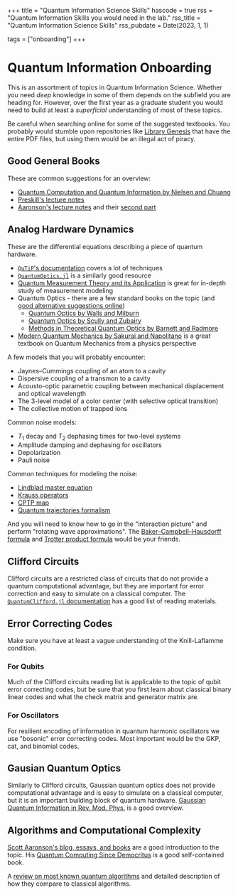 +++
title = "Quantum Information Science Skills"
hascode = true
rss = "Quantum Information Skills you would need in the lab."
rss_title = "Quantum Information Science Skills"
rss_pubdate = Date(2023, 1, 1)

tags = ["onboarding"]
+++

# Quantum Information Onboarding

This is an assortment of topics in Quantum Information Science. Whether you need *deep* knowledge in some of them depends on the subfield you are heading for. However, over the first year as a graduate student you would need to build at least a *superficial* understanding of most of these topics.

Be careful when searching online for some of the suggested textbooks. You probably would stumble upon repositories like [Library Genesis](http://libgen.rs/) that have the entire PDF files, but using them would be an illegal act of piracy.

## Good General Books

These are common suggestions for an overview:

- [Quantum Computation and Quantum Information by Nielsen and Chuang](https://www.cambridge.org/highereducation/books/quantum-computation-and-quantum-information/01E10196D0A682A6AEFFEA52D53BE9AE#overview)
- [Preskill's lecture notes](http://theory.caltech.edu/~preskill/ph229/)
- [Aaronson's lecture notes](https://www.scottaaronson.com/qclec.pdf) and their [second part](https://www.scottaaronson.com/qisii.pdf)

## Analog Hardware Dynamics

These are the differential equations describing a piece of quantum hardware.

- [`QuTiP`'s documentation](https://qutip.org/docs/latest/guide/guide-dynamics.html) covers a lot of techniques
- [`QuantumOptics.jl`](https://docs.qojulia.org/timeevolution/timeevolution/) is a similarly good resource 
- [Quantum Measurement Theory and its Application](https://www.cambridge.org/core/books/quantum-measurement-theory-and-its-applications/120E32FFBEBF6EE0F6EC6F84D51DC907) is great for in-depth study of measurement modeling
- Quantum Optics - there are a few standard books on the topic (and [good alternative suggestions online](https://physics.stackexchange.com/questions/262850/book-recommendation-quantum-optics))
  - [Quantum Optics by Walls and Milburn](https://link.springer.com/book/10.1007/978-3-540-28574-8)
  - [Quantum Optics by Scully and Zubairy](https://www.cambridge.org/core/books/quantum-optics/08DC53888452CBC6CDC0FD8A1A1A4DD7)
  - [Methods in Theoretical Quantum Optics by Barnett and Radmore](https://global.oup.com/academic/product/methods-in-theoretical-quantum-optics-9780198563617?cc=us&lang=en&)
- [Modern Quantum Mechanics by Sakurai and Napolitano](https://en.wikipedia.org/wiki/Modern_Quantum_Mechanics) is a great textbook on Quantum Mechanics from a physics perspective

A few models that you will probably encounter:

- Jaynes–Cummings coupling of an atom to a cavity
- Dispersive coupling of a transmon to a cavity
- Acousto-optic parametric coupling between mechanical displacement and optical wavelength
- The 3-level model of a color center (with selective optical transition)
- The collective motion of trapped ions

Common noise models:

- $T_1$ decay and $T_2$ dephasing times for two-level systems
- Amplitude damping and dephasing for oscillators
- Depolarization
- Pauli noise

Common techniques for modeling the noise:

- [Lindblad master equation](https://en.wikipedia.org/wiki/Lindbladian)
- [Krauss operators](https://en.wikipedia.org/wiki/Quantum_operation#Kraus_operators)
- [CPTP map](https://en.wikipedia.org/wiki/Quantum_channel)
- [Quantum trajectories formalism](https://qutip.org/docs/latest/guide/dynamics/dynamics-monte.html)

And you will need to know how to go in the "interaction picture" and perform "rotating wave approximations". The [Baker–Campbell–Hausdorff formula](https://en.wikipedia.org/wiki/Baker%E2%80%93Campbell%E2%80%93Hausdorff_formula) and [Trotter product formula](https://encyclopediaofmath.org/wiki/Trotter_product_formula) would be your friends.

## Clifford Circuits

Clifford circuits are a restricted class of circuits that do not provide a quantum computational advantage, but they are important for error correction and easy to simulate on a classical computer. The [`QuantumClifford.jl` documentation](https://krastanov.github.io/QuantumClifford.jl/dev/references/) has a good list of reading materials.

## Error Correcting Codes

Make sure you have at least a vague understanding of the Knill-Laflamme condition.

### For Qubits

Much of the Clifford circuits reading list is applicable to the topic of qubit error correcting codes, but be sure that you first learn about classical binary linear codes and what the check matrix and generator matrix are.

### For Oscillators

For resilient encoding of information in quantum harmonic oscillators we use "bosonic" error correcting codes. Most important would be the GKP, cat, and binomial codes.

## Gausian Quantum Optics

Similarly to Clifford circuits, Gaussian quantum optics does not provide computational advantage and is easy to simulate on a classical computer, but it is an important building block of quantum hardware. [Gaussian Quantum Information in Rev. Mod. Phys.](https://journals.aps.org/rmp/abstract/10.1103/RevModPhys.84.621) is a good overview.

## Algorithms and Computational Complexity

[Scott Aaronson's blog, essays, and books](https://www.scottaaronson.com/) are a good introduction to the topic. His [Quantum Computing Since Democritus](https://en.wikipedia.org/wiki/Quantum_Computing_Since_Democritus) is a good self-contained book.

A [review on most known quantum algorithms](https://arxiv.org/abs/2310.03011) and detailed description of how they compare to classical algorithms.